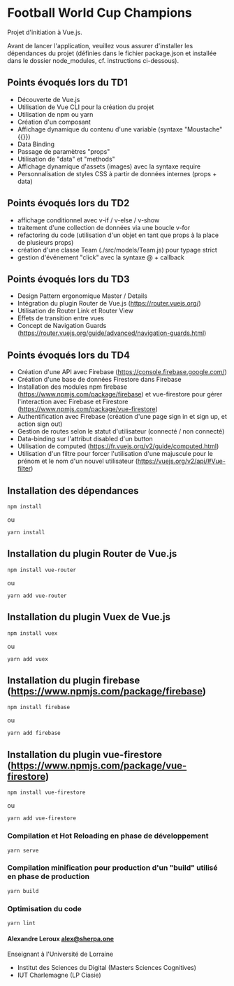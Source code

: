 # Football World Cup Champions

Projet d'initiation à Vue.js.

Avant de lancer l'application, veuillez vous assurer d'installer les dépendances du projet (définies dans le fichier package.json et installée dans le dossier node_modules, cf. instructions ci-dessous).

## Points évoqués lors du TD1

- Découverte de Vue.js
- Utilisation de Vue CLI pour la création du projet
- Utilisation de npm ou yarn
- Création d'un composant
- Affichage dynamique du contenu d'une variable (syntaxe "Moustache" {{}})
- Data Binding
- Passage de paramètres "props"
- Utilisation de "data" et "methods"
- Affichage dynamique d'assets (images) avec la syntaxe require
- Personnalisation de styles CSS à partir de données internes (props + data)

## Points évoqués lors du TD2

- affichage conditionnel avec v-if / v-else / v-show
- traitement d'une collection de données via une boucle v-for
- refactoring du code (utilisation d'un objet en tant que props à la place de plusieurs props)
- création d'une classe Team (./src/models/Team.js) pour typage strict
- gestion d'événement "click" avec la syntaxe @ + callback

## Points évoqués lors du TD3

- Design Pattern ergonomique Master / Details
- Intégration du plugin Router de Vue.js (https://router.vuejs.org/)
- Utilisation de Router Link et Router View
- Effets de transition entre vues
- Concept de Navigation Guards (https://router.vuejs.org/guide/advanced/navigation-guards.html)

## Points évoqués lors du TD4

- Création d'une API avec Firebase (https://console.firebase.google.com/)
- Création d'une base de données Firestore dans Firebase
- Installation des modules npm firebase (https://www.npmjs.com/package/firebase) et vue-firestore pour gérer l'interaction avec Firebase et Firestore (https://www.npmjs.com/package/vue-firestore)
- Authentification avec Firebase (création d'une page sign in et sign up, et action sign out)
- Gestion de routes selon le statut d'utilisateur (connecté / non connecté)
- Data-binding sur l'attribut disabled d'un button
- Utilisation de computed (https://fr.vuejs.org/v2/guide/computed.html)
- Utilisation d'un filtre pour forcer l'utilisation d'une majuscule pour le prénom et le nom d'un nouvel utilisateur (https://vuejs.org/v2/api/#Vue-filter)

## Installation des dépendances

```
npm install
```

ou

```
yarn install
```

## Installation du plugin Router de Vue.js

`npm install vue-router`

ou

`yarn add vue-router`

## Installation du plugin Vuex de Vue.js

`npm install vuex`

ou

`yarn add vuex`

## Installation du plugin firebase (https://www.npmjs.com/package/firebase)

`npm install firebase`

ou

`yarn add firebase`

## Installation du plugin vue-firestore (https://www.npmjs.com/package/vue-firestore)

`npm install vue-firestore`

ou

`yarn add vue-firestore`

### Compilation et Hot Reloading en phase de développement

```
yarn serve
```

### Compilation minification pour production d'un "build" utilisé en phase de production

```
yarn build
```

### Optimisation du code

```
yarn lint
```

#### Alexandre Leroux <alex@sherpa.one>

Enseignant à l'Université de Lorraine

- Institut des Sciences du Digital (Masters Sciences Cognitives)
- IUT Charlemagne (LP Ciasie)
